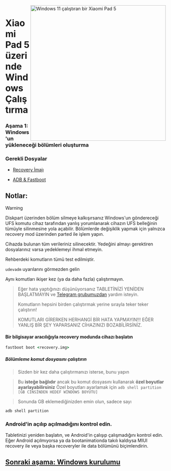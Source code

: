 <img align="right" src="https://raw.githubusercontent.com/erdilS/Port-Windows-11-Xiaomi-Pad-5/main/nabu.png" width="425" alt="Windows 11 çalıştıran bir Xiaomi Pad 5">


# Xiaomi Pad 5 üzerinde Windows Çalıştırma

### Aşama 1: Windows'un yükleneceği bölümleri oluşturma

### Gerekli Dosyalar

- [Recovery İmajı](https://github.com/erdilS/Port-Windows-11-Xiaomi-Pad-5/releases/download/1.0/recovery.img)

- [ADB & Fastboot](https://developer.android.com/studio/releases/platform-tools)

## Notlar:
> [!WARNING]
> Diskpart üzerinden bölüm silmeye kalkışırsanız Windows'un göndereceği UFS komutu cihaz tarafından yanlış yorumlanarak cihazın UFS belleğinin tümüyle silinmesine yola açabilir. Bölümlerde değişiklik yapmak için yalnızca recovery mod üzerinden parted ile işlem yapın.
> 
> Cihazda bulunan tüm verileriniz silinecektir. Yedeğini almayı gerektiren dosyalarınız varsa yedeklemeyi ihmal etmeyin.
> 
> Rehberdeki komutların tümü test edilmiştir.
> 
> `udevadm` uyarılarını görmezden gelin
> 
 Aynı komutları ikişer kez (ya da daha fazla) çalıştırmayın.
> 
> Eğer hata yaptığınızı düşünüyorsanız TABLETİNİZİ YENİDEN BAŞLATMAYIN ve [Telegram grubumuzdan](https://t.me/nabuwoa) yardım isteyin.
>
> 
> Komutların hepsini birden çalıştırmak yerine sırayla teker teker çalıştırın!
>
> 
> KOMUTLARI GİRERKEN HERHANGİ BİR HATA YAPMAYIN!!! EĞER YANLIŞ BİR ŞEY YAPARSANIZ CİHAZINIZI BOZABİLİRSİNİZ.

#### Bir bilgisayar aracılığıyla recovery modunda cihazı başlatın
```cmd
fastboot boot <recovery.img>
```
##### Bölümleme komut dosyasını çalıştırın

> Sizden bir kez daha çalıştırmanızı isterse, bunu yapın

> Bu **isteğe bağlıdır** ancak bu komut dosyasını kullanarak **özel boyutlar ayarlayabilirsiniz**
> Özel boyutları ayarlamak için ```adb shell partition [GB CİNSİNDEN HEDEF WİNDOWS BOYUTU]```

> Sonunda GB eklemediğinizden emin olun, sadece sayı

```cmd
adb shell partition
```

### Android'in açılıp açılmadığını kontrol edin.
Tabletinizi yeniden başlatın, ve Android'in çalışıp çalışmadığını kontrol edin.
Eğer Android açılmıyorsa ya da bootanimationda takılı kaldıysa MIUI recovery ile veya başka recoveryler ile data bölümünü biçimlendirin.

## [Sonraki aşama: Windows kurulumu](/guide/Turkish/2-install-tr.md)
